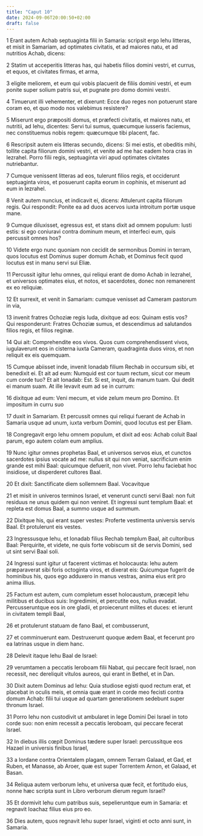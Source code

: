 ```yaml
---
title: "Caput 10"
date: 2024-09-06T20:00:50+02:00
draft: false
---
```



1 Erant autem Achab septuaginta filii in Samaria: scripsit ergo Iehu litteras, et misit in Samariam, ad optimates civitatis, et ad maiores natu, et ad nutritios Achab, dicens:

2 Statim ut acceperitis litteras has, qui habetis filios domini vestri, et currus, et equos, et civitates firmas, et arma,

3 eligite meliorem, et eum qui vobis placuerit de filiis domini vestri, et eum ponite super solium patris sui, et pugnate pro domo domini vestri.

4 Timuerunt illi vehementer, et dixerunt: Ecce duo reges non potuerunt stare coram eo, et quo modo nos valebimus resistere?

5 Miserunt ergo præpositi domus, et præfecti civitatis, et maiores natu, et nutritii, ad Iehu, dicentes: Servi tui sumus, quæcumque iusseris faciemus, nec constituemus nobis regem: quæcumque tibi placent, fac.

6 Rescripsit autem eis litteras secundo, dicens: Si mei estis, et obeditis mihi, tollite capita filiorum domini vestri, et venite ad me hac eadem hora cras in Iezrahel. Porro filii regis, septuaginta viri apud optimates civitates nutriebantur.

7 Cumque venissent litteras ad eos, tulerunt filios regis, et occiderunt septuaginta viros, et posuerunt capita eorum in cophinis, et miserunt ad eum in Iezrahel.

8 Venit autem nuncius, et indicavit ei, dicens: Attulerunt capita filiorum regis. Qui respondit: Ponite ea ad duos acervos iuxta introitum portæ usque mane.

9 Cumque diluxisset, egressus est, et stans dixit ad omnem populum: Iusti estis: si ego coniuravi contra dominum meum, et interfeci eum, quis percussit omnes hos?

10 Videte ergo nunc quoniam non cecidit de sermonibus Domini in terram, quos locutus est Dominus super domum Achab, et Dominus fecit quod locutus est in manu servi sui Eliæ.

11 Percussit igitur Iehu omnes, qui reliqui erant de domo Achab in Iezrahel, et universos optimates eius, et notos, et sacerdotes, donec non remanerent ex eo reliquiæ.

12 Et surrexit, et venit in Samariam: cumque venisset ad Cameram pastorum in via,

13 invenit fratres Ochoziæ regis Iuda, dixitque ad eos: Quinam estis vos? Qui responderunt: Fratres Ochoziæ sumus, et descendimus ad salutandos filios regis, et filios reginæ.

14 Qui ait: Comprehendite eos vivos. Quos cum comprehendissent vivos, iugulaverunt eos in cisterna iuxta Cameram, quadraginta duos viros, et non reliquit ex eis quemquam.

15 Cumque abiisset inde, invenit Ionadab filium Rechab in occursum sibi, et benedixit ei. Et ait ad eum: Numquid est cor tuum rectum, sicut cor meum cum corde tuo? Et ait Ionadab: Est. Si est, inquit, da manum tuam. Qui dedit ei manum suam. At ille levavit eum ad se in currum:

16 dixitque ad eum: Veni mecum, et vide zelum meum pro Domino. Et impositum in curru suo

17 duxit in Samariam. Et percussit omnes qui reliqui fuerant de Achab in Samaria usque ad unum, iuxta verbum Domini, quod locutus est per Eliam.

18 Congregavit ergo Iehu omnem populum, et dixit ad eos: Achab coluit Baal parum, ego autem colam eum amplius.

19 Nunc igitur omnes prophetas Baal, et universos servos eius, et cunctos sacerdotes ipsius vocate ad me: nullus sit qui non veniat, sacrificium enim grande est mihi Baal: quicumque defuerit, non vivet. Porro Iehu faciebat hoc insidiose, ut disperderet cultores Baal.

20 Et dixit: Sanctificate diem sollemnem Baal. Vocavitque

21 et misit in univeros terminos Israel, et venerunt cuncti servi Baal: non fuit residuus ne unus quidem qui non veniret. Et ingressi sunt templum Baal: et repleta est domus Baal, a summo usque ad summum.

22 Dixitque his, qui erant super vestes: Proferte vestimenta universis servis Baal. Et protulerunt eis vestes.

23 Ingressusque Iehu, et Ionadab filius Rechab templum Baal, ait cultoribus Baal: Perquirite, et videte, ne quis forte vobiscum sit de servis Domini, sed ut sint servi Baal soli.

24 Ingressi sunt igitur ut facerent victimas et holocausta: Iehu autem præparaverat sibi foris octoginta viros, et dixerat eis: Quicumque fugerit de hominibus his, quos ego adduxero in manus vestras, anima eius erit pro anima illius.

25 Factum est autem, cum completum esset holocaustum, præcepit Iehu militibus et ducibus suis: Ingredimini, et percutite eos, nullus evadat. Percusseruntque eos in ore gladii, et proiecerunt milites et duces: et ierunt in civitatem templi Baal,

26 et protulerunt statuam de fano Baal, et combusserunt,

27 et comminuerunt eam. Destruxerunt quoque ædem Baal, et fecerunt pro ea latrinas usque in diem hanc.

28 Delevit itaque Iehu Baal de Israel:

29 verumtamen a peccatis Ieroboam filii Nabat, qui peccare fecit Israel, non recessit, nec dereliquit vitulos aureos, qui erant in Bethel, et in Dan.

30 Dixit autem Dominus ad Iehu: Quia studiose egisti quod rectum erat, et placebat in oculis meis, et omnia quæ erant in corde meo fecisti contra domum Achab: filii tui usque ad quartam generationem sedebunt super thronum Israel.

31 Porro Iehu non custodivit ut ambularet in lege Domini Dei Israel in toto corde suo: non enim recessit a peccatis Ieroboam, qui peccare fecerat Israel.

32 In diebus illis cœpit Dominus tædere super Israel: percussitque eos Hazael in universis finibus Israel,

33 a Iordane contra Orientalem plagam, omnem Terram Galaad, et Gad, et Ruben, et Manasse, ab Aroer, quæ est super Torrentem Arnon, et Galaad, et Basan.

34 Reliqua autem verborum Iehu, et universa quæ fecit, et fortitudo eius, nonne hæc scripta sunt in Libro verborum dierum regum Israel?

35 Et dormivit Iehu cum patribus suis, sepelieruntque eum in Samaria: et regnavit Ioachaz filius eius pro eo.

36 Dies autem, quos regnavit Iehu super Israel, viginti et octo anni sunt, in Samaria.

